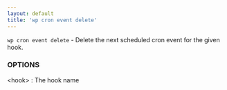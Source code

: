 ```yaml
---
layout: default
title: 'wp cron event delete'
---
```


`wp cron event delete` - Delete the next scheduled cron event for the given hook.

### OPTIONS

&lt;hook&gt;
: The hook name


